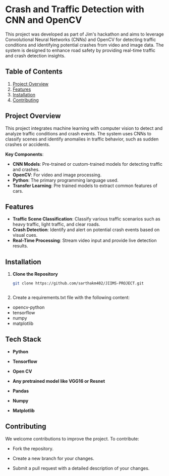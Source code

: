 # Crash and Traffic Detection with CNN and OpenCV

This project was developed as part of Jim's hackathon and aims to leverage Convolutional Neural Networks (CNNs) and OpenCV for detecting traffic conditions and identifying potential crashes from video and image data. The system is designed to enhance road safety by providing real-time traffic and crash detection insights.

## Table of Contents

1. [Project Overview](#project-overview)
2. [Features](#features)
3. [Installation](#installation)
7. [Contributing](#contributing)


## Project Overview

This project integrates machine learning with computer vision to detect and analyze traffic conditions and crash events. The system uses CNNs to classify scenes and identify anomalies in traffic behavior, such as sudden crashes or accidents.

**Key Components**:
- **CNN Models**: Pre-trained or custom-trained models for detecting traffic and crashes.
- **OpenCV**: For video and image processing.
- **Python**: The primary programming language used.
- **Transfer Learning**: Pre trained models to extract common features of cars.

## Features

- **Traffic Scene Classification**: Classify various traffic scenarios such as heavy traffic, light traffic, and clear roads.
- **Crash Detection**: Identify and alert on potential crash events based on visual cues.
- **Real-Time Processing**: Stream video input and provide live detection results.


## Installation

1. **Clone the Repository**

   ```bash
   git clone https://github.com/sarthakm402/JIIMS-PROJECT.git



2. Create a requirements.txt file with the following content:


- opencv-python
- tensorflow
- numpy
- matplotlib

## Tech Stack

- **Python**

- **Tensorflow**

- **Open CV**

- **Any pretrained model like VGG16 or Resnet**

- **Pandas**

- **Numpy**

- **Matplotlib**

## Contributing

We welcome contributions to improve the project. To contribute:

- Fork the repository.

- Create a new branch for your changes.

- Submit a pull request with a detailed description of your changes.
